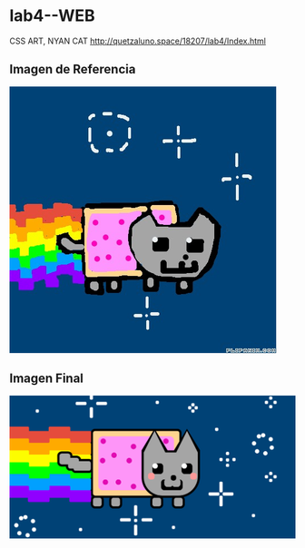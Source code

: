 # lab4--WEB
CSS ART, NYAN CAT
http://quetzaluno.space/18207/lab4/Index.html
## Imagen de Referencia
![alt text][logo]

[logo]: https://github.com/CristopherBarrios/lab4--WEB/blob/master/nayn.jpeg "referencia"

## Imagen Final
![alt text](https://github.com/CristopherBarrios/lab4--WEB/blob/master/image%20(10).png "final")
